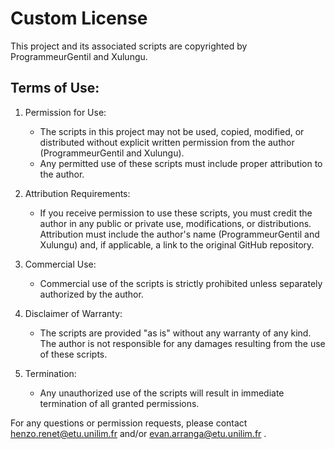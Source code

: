 # Custom License

This project and its associated scripts are copyrighted by ProgrammeurGentil and Xulungu.

## Terms of Use:

1. Permission for Use:
   - The scripts in this project may not be used, copied, modified, or distributed without explicit written permission from the author (ProgrammeurGentil and Xulungu).
   - Any permitted use of these scripts must include proper attribution to the author.

2. Attribution Requirements:
   - If you receive permission to use these scripts, you must credit the author in any public or private use, modifications, or distributions. Attribution must include the author's name (ProgrammeurGentil and Xulungu) and, if applicable, a link to the original GitHub repository.

3. Commercial Use:
   - Commercial use of the scripts is strictly prohibited unless separately authorized by the author.

4. Disclaimer of Warranty:
   - The scripts are provided "as is" without any warranty of any kind. The author is not responsible for any damages resulting from the use of these scripts.

5. Termination:
   - Any unauthorized use of the scripts will result in immediate termination of all granted permissions.

For any questions or permission requests, please contact henzo.renet@etu.unilim.fr and/or evan.arranga@etu.unilim.fr .
